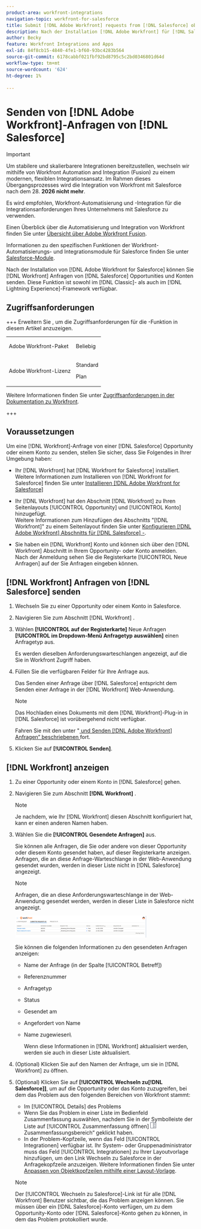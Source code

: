 ```yaml
---
product-area: workfront-integrations
navigation-topic: workfront-for-salesforce
title: Submit [!DNL Adobe Workfront] requests from [!DNL Salesforce] objects
description: Nach der Installation [!DNL Adobe Workfront] für [!DNL Salesforce], you can submit [!DNL Workfront] Anfragen von [!DNL Salesforce] Opportunities und Konten. Diese Funktion ist sowohl im Classic- als auch im Lightning Experience-Framework verfügbar.
author: Becky
feature: Workfront Integrations and Apps
exl-id: 84f8cb15-4840-4fe1-bf60-93bc4283b564
source-git-commit: 6178cabbf021fbf92bd8795c5c2bd0346801d64d
workflow-type: tm+mt
source-wordcount: '624'
ht-degree: 1%

---
```


# Senden von [!DNL Adobe Workfront]-Anfragen von [!DNL Salesforce]

>[!IMPORTANT]
>
>Um stabilere und skalierbarere Integrationen bereitzustellen, wechseln wir mithilfe von Workfront Automation and Integration (Fusion) zu einem modernen, flexiblen Integrationsansatz. Im Rahmen dieses Übergangsprozesses wird die Integration von Workfront mit Salesforce nach dem 28. **2026 nicht mehr**.
>
>Es wird empfohlen, Workfront-Automatisierung und -Integration für die Integrationsanforderungen Ihres Unternehmens mit Salesforce zu verwenden.
>
>Einen Überblick über die Automatisierung und Integration von Workfront finden Sie unter [Übersicht über Adobe Workfront Fusion](https://experienceleague.adobe.com/de/docs/workfront-fusion/using/get-started-with-fusion/understand-workfront-fusion/workfront-fusion-overview).
>
>Informationen zu den spezifischen Funktionen der Workfront-Automatisierungs- und Integrationsmodule für Salesforce finden Sie unter [Salesforce-Module](https://experienceleague.adobe.com/en/docs/workfront-fusion/using/references/apps-and-their-modules/third-party-app-connectors/salesforce-modules).

Nach der Installation von [!DNL Adobe Workfront for Salesforce] können Sie [!DNL Workfront] Anfragen von [!DNL Salesforce] Opportunities und Konten senden. Diese Funktion ist sowohl im [!DNL Classic]- als auch im [!DNL Lightning Experience]-Framework verfügbar.

## Zugriffsanforderungen

+++ Erweitern Sie , um die Zugriffsanforderungen für die -Funktion in diesem Artikel anzuzeigen.

<table style="table-layout:auto"> 
 <col> 
 <col> 
 <tbody> 
  <tr> 
   <td role="rowheader">Adobe Workfront-Paket</td> 
   <td> <p>Beliebig</p> </td> 
  </tr> 
  <tr> 
   <td role="rowheader">Adobe Workfront-Lizenz</td> 
   <td> <p>Standard</p>
   <p>Plan</p> </td> 
  </tr> 
 </tbody> 
</table>

Weitere Informationen finden Sie unter [Zugriffsanforderungen in der Dokumentation zu Workfront](/help/quicksilver/administration-and-setup/add-users/access-levels-and-object-permissions/access-level-requirements-in-documentation.md).

+++

## Voraussetzungen

Um eine [!DNL Workfront]-Anfrage von einer [!DNL Salesforce] Opportunity oder einem Konto zu senden, stellen Sie sicher, dass Sie Folgendes in Ihrer Umgebung haben:

* Ihr [!DNL Workfront] hat [!DNL Workfront for Salesforce] installiert.\
   Weitere Informationen zum Installieren von [!DNL Workfront for Salesforce] finden Sie unter [Installieren [!DNL Adobe Workfront for Salesforce]](../../workfront-integrations-and-apps/using-workfront-with-salesforce/install-workfront-for-salesforce.md)

* Ihr [!DNL Workfront] hat den Abschnitt [!DNL Workfront] zu Ihren Seitenlayouts [!UICONTROL Opportunity] und [!UICONTROL Konto] hinzugefügt.\
   Weitere Informationen zum Hinzufügen des Abschnitts &quot;[!DNL Workfront]&quot; zu einem Seitenlayout finden Sie unter [Konfigurieren  [!DNL Adobe Workfront]  Abschnitts für  [!DNL Salesforce] -](../../workfront-integrations-and-apps/using-workfront-with-salesforce/configure-wf-section-for-salesforce-users.md).

* Sie haben ein [!DNL Workfront] Konto und können sich über den [!DNL Workfront] Abschnitt in Ihrem Opportunity- oder Konto anmelden.\
   Nach der Anmeldung sehen Sie die Registerkarte [!UICONTROL Neue Anfragen] auf der Sie Anfragen eingeben können.

## [!DNL Workfront] Anfragen von [!DNL Salesforce] senden

1. Wechseln Sie zu einer Opportunity oder einem Konto in Salesforce.
1. Navigieren Sie zum Abschnitt [!DNL Workfront] .
1. Wählen **[!UICONTROL auf der Registerkarte]** Neue Anfragen **[!UICONTROL im Dropdown-Menü Anfragetyp auswählen]** einen Anfragetyp aus.

   Es werden dieselben Anforderungswarteschlangen angezeigt, auf die Sie in Workfront Zugriff haben.

1. Füllen Sie die verfügbaren Felder für Ihre Anfrage aus.

   Das Senden einer Anfrage über [!DNL Salesforce] entspricht dem Senden einer Anfrage in der [!DNL Workfront] Web-Anwendung.

   >[!NOTE]
   >
   >Das Hochladen eines Dokuments mit dem [!DNL Workfront]-Plug-in in [!DNL Salesforce] ist vorübergehend nicht verfügbar.

   Fahren Sie mit den unter &quot;[ und Senden [!DNL Adobe Workfront] Anfragen“ beschriebenen ](../../manage-work/requests/create-requests/create-submit-requests.md) fort.

1. Klicken Sie auf **[!UICONTROL Senden]**.

## [!DNL Workfront] anzeigen

1. Zu einer Opportunity oder einem Konto in [!DNL Salesforce] gehen.
1. Navigieren Sie zum Abschnitt **[!DNL Workfront]** .

   >[!NOTE]
   >
   >Je nachdem, wie Ihr [!DNL Workfront] diesen Abschnitt konfiguriert hat, kann er einen anderen Namen haben.

1. Wählen Sie die **[!UICONTROL Gesendete Anfragen]** aus.

   Sie können alle Anfragen, die Sie oder andere von dieser Opportunity oder diesem Konto gesendet haben, auf dieser Registerkarte anzeigen. Anfragen, die an diese Anfrage-Warteschlange in der Web-Anwendung gesendet wurden, werden in dieser Liste nicht in [!DNL Salesforce] angezeigt.

   >[!NOTE]
   >
   >Anfragen, die an diese Anforderungswarteschlange in der Web-Anwendung gesendet werden, werden in dieser Liste in Salesforce nicht angezeigt.

   ![Salesforce_submit_requests.png](assets/salesforce-submitted-requests-350x58.png)

   Sie können die folgenden Informationen zu den gesendeten Anfragen anzeigen:

   * Name der Anfrage (in der Spalte [!UICONTROL Betreff])
   * Referenznummer
   * Anfragetyp
   * Status
   * Gesendet am
   * Angefordert von Name
   * Name zugewiesen\

     Wenn diese Informationen in [!DNL Workfront] aktualisiert werden, werden sie auch in dieser Liste aktualisiert.

1. (Optional) Klicken Sie auf den Namen der Anfrage, um sie in [!DNL Workfront] zu öffnen.

1. (Optional) Klicken Sie auf **[!UICONTROL Wechseln zu[!DNL Salesforce]]**, um auf die Opportunity oder das Konto zuzugreifen, bei dem das Problem aus den folgenden Bereichen von Workfront stammt:

   * Im [!UICONTROL Details] des Problems
   * Wenn Sie das Problem in einer Liste im Bedienfeld Zusammenfassung auswählen, nachdem Sie in der Symbolleiste der Liste auf [!UICONTROL Zusammenfassung öffnen] ![Symbol ](assets/summary-panel-icon.png)Zusammenfassungsbereich“ geklickt haben.
   * In der Problem-Kopfzeile, wenn das Feld [!UICONTROL Integrationen] verfügbar ist. Ihr System- oder Gruppenadministrator muss das Feld [!UICONTROL Integrationen] zu Ihrer Layoutvorlage hinzufügen, um den Link Wechseln zu Salesforce in der Anfragekopfzeile anzuzeigen. Weitere Informationen finden Sie unter [Anpassen von Objektkopfzeilen mithilfe einer Layout-Vorlage](../../administration-and-setup/customize-workfront/use-layout-templates/customize-object-headers.md).

   >[!NOTE]
   >
   >Der [!UICONTROL Wechseln zu Salesforce]-Link ist für alle [!DNL Workfront] Benutzer sichtbar, die das Problem anzeigen können. Sie müssen über ein [!DNL Salesforce]-Konto verfügen, um zu dem Opportunity-Konto oder [!DNL Salesforce]-Konto gehen zu können, in dem das Problem protokolliert wurde.
